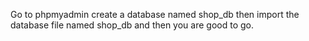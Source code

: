 Go to phpmyadmin create a database named shop_db then import the database file named shop_db and then you are good to go.
